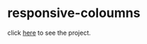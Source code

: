 # responsive-coloumns
click [here](https://mian-azam.github.io/responsive-coloumns/) to see the project.
